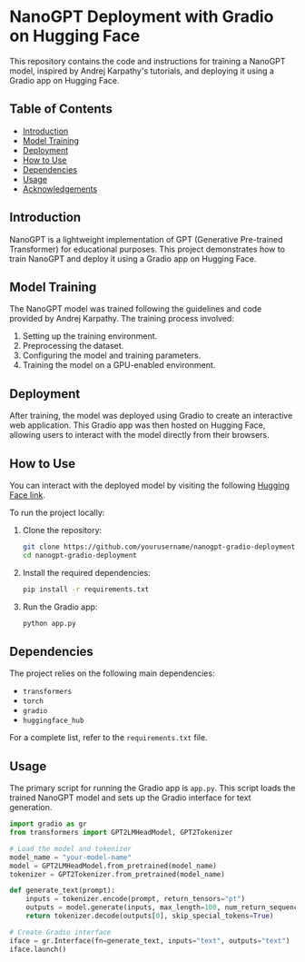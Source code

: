 # NanoGPT Deployment with Gradio on Hugging Face

This repository contains the code and instructions for training a NanoGPT model, inspired by Andrej Karpathy's tutorials, and deploying it using a Gradio app on Hugging Face.

## Table of Contents
- [Introduction](#introduction)
- [Model Training](#model-training)
- [Deployment](#deployment)
- [How to Use](#how-to-use)
- [Dependencies](#dependencies)
- [Usage](#usage)
- [Acknowledgements](#acknowledgements)

## Introduction

NanoGPT is a lightweight implementation of GPT (Generative Pre-trained Transformer) for educational purposes. This project demonstrates how to train NanoGPT and deploy it using a Gradio app on Hugging Face.

## Model Training

The NanoGPT model was trained following the guidelines and code provided by Andrej Karpathy. The training process involved:

1. Setting up the training environment.
2. Preprocessing the dataset.
3. Configuring the model and training parameters.
4. Training the model on a GPU-enabled environment.

## Deployment

After training, the model was deployed using Gradio to create an interactive web application. This Gradio app was then hosted on Hugging Face, allowing users to interact with the model directly from their browsers.

## How to Use

You can interact with the deployed model by visiting the following [Hugging Face link](your-hugging-face-link).

To run the project locally:

1. Clone the repository:
    ```bash
    git clone https://github.com/yourusername/nanogpt-gradio-deployment.git
    cd nanogpt-gradio-deployment
    ```

2. Install the required dependencies:
    ```bash
    pip install -r requirements.txt
    ```

3. Run the Gradio app:
    ```bash
    python app.py
    ```

## Dependencies

The project relies on the following main dependencies:
- `transformers`
- `torch`
- `gradio`
- `huggingface_hub`

For a complete list, refer to the `requirements.txt` file.

## Usage

The primary script for running the Gradio app is `app.py`. This script loads the trained NanoGPT model and sets up the Gradio interface for text generation.

```python
import gradio as gr
from transformers import GPT2LMHeadModel, GPT2Tokenizer

# Load the model and tokenizer
model_name = "your-model-name"
model = GPT2LMHeadModel.from_pretrained(model_name)
tokenizer = GPT2Tokenizer.from_pretrained(model_name)

def generate_text(prompt):
    inputs = tokenizer.encode(prompt, return_tensors="pt")
    outputs = model.generate(inputs, max_length=100, num_return_sequences=1)
    return tokenizer.decode(outputs[0], skip_special_tokens=True)

# Create Gradio interface
iface = gr.Interface(fn=generate_text, inputs="text", outputs="text")
iface.launch()
